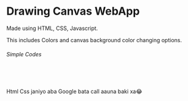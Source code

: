 <h1>Drawing Canvas WebApp</h1>
<p>Made using HTML, CSS, Javascript.</p>
<p>This includes Colors and canvas background color changing options. <h6>Simple Codes</h6></p>
<br>

<br>
<p>Html Css janiyo aba Google bata call aauna baki xa😂</p>
